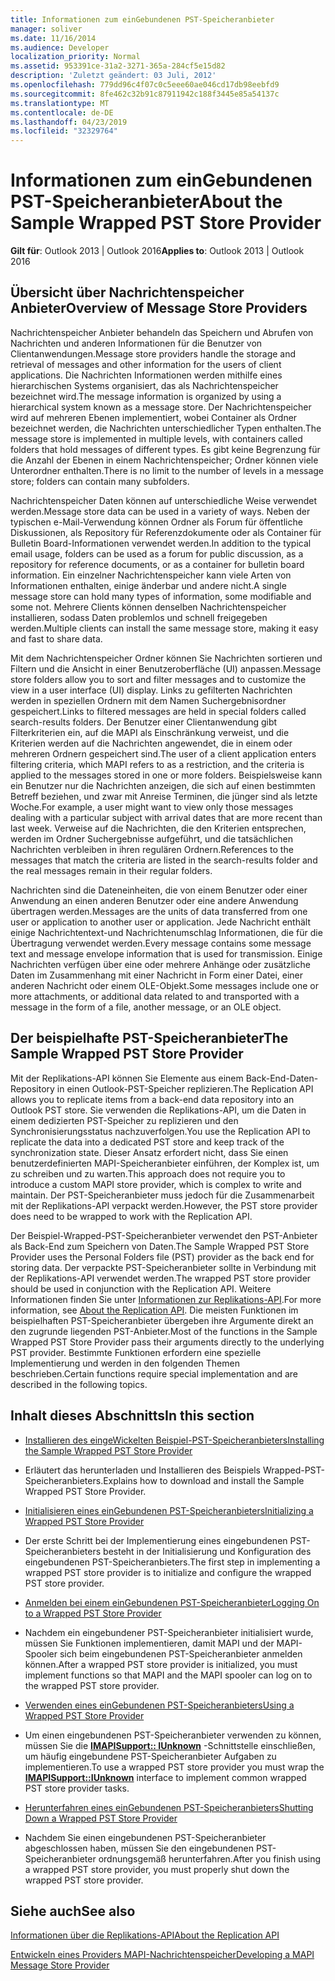 ```yaml
---
title: Informationen zum einGebundenen PST-Speicheranbieter
manager: soliver
ms.date: 11/16/2014
ms.audience: Developer
localization_priority: Normal
ms.assetid: 953391ce-31a2-3271-365a-284cf5e15d82
description: 'Zuletzt geändert: 03 Juli, 2012'
ms.openlocfilehash: 779dd96c4f07c0c5eee60ae046cd17db98eebfd9
ms.sourcegitcommit: 8fe462c32b91c87911942c188f3445e85a54137c
ms.translationtype: MT
ms.contentlocale: de-DE
ms.lasthandoff: 04/23/2019
ms.locfileid: "32329764"
---
```

# <a name="about-the-sample-wrapped-pst-store-provider"></a><span data-ttu-id="43d46-103">Informationen zum einGebundenen PST-Speicheranbieter</span><span class="sxs-lookup"><span data-stu-id="43d46-103">About the Sample Wrapped PST Store Provider</span></span>

 
  
<span data-ttu-id="43d46-104">**Gilt für**: Outlook 2013 | Outlook 2016</span><span class="sxs-lookup"><span data-stu-id="43d46-104">**Applies to**: Outlook 2013 | Outlook 2016</span></span> 
  
## <a name="overview-of-message-store-providers"></a><span data-ttu-id="43d46-105">Übersicht über Nachrichtenspeicher Anbieter</span><span class="sxs-lookup"><span data-stu-id="43d46-105">Overview of Message Store Providers</span></span>

<span data-ttu-id="43d46-106">Nachrichtenspeicher Anbieter behandeln das Speichern und Abrufen von Nachrichten und anderen Informationen für die Benutzer von Clientanwendungen.</span><span class="sxs-lookup"><span data-stu-id="43d46-106">Message store providers handle the storage and retrieval of messages and other information for the users of client applications.</span></span> <span data-ttu-id="43d46-107">Die Nachrichten Informationen werden mithilfe eines hierarchischen Systems organisiert, das als Nachrichtenspeicher bezeichnet wird.</span><span class="sxs-lookup"><span data-stu-id="43d46-107">The message information is organized by using a hierarchical system known as a message store.</span></span> <span data-ttu-id="43d46-108">Der Nachrichtenspeicher wird auf mehreren Ebenen implementiert, wobei Container als Ordner bezeichnet werden, die Nachrichten unterschiedlicher Typen enthalten.</span><span class="sxs-lookup"><span data-stu-id="43d46-108">The message store is implemented in multiple levels, with containers called folders that hold messages of different types.</span></span> <span data-ttu-id="43d46-109">Es gibt keine Begrenzung für die Anzahl der Ebenen in einem Nachrichtenspeicher; Ordner können viele Unterordner enthalten.</span><span class="sxs-lookup"><span data-stu-id="43d46-109">There is no limit to the number of levels in a message store; folders can contain many subfolders.</span></span>
  
<span data-ttu-id="43d46-110">Nachrichtenspeicher Daten können auf unterschiedliche Weise verwendet werden.</span><span class="sxs-lookup"><span data-stu-id="43d46-110">Message store data can be used in a variety of ways.</span></span> <span data-ttu-id="43d46-111">Neben der typischen e-Mail-Verwendung können Ordner als Forum für öffentliche Diskussionen, als Repository für Referenzdokumente oder als Container für Bulletin Board-Informationen verwendet werden.</span><span class="sxs-lookup"><span data-stu-id="43d46-111">In addition to the typical email usage, folders can be used as a forum for public discussion, as a repository for reference documents, or as a container for bulletin board information.</span></span> <span data-ttu-id="43d46-112">Ein einzelner Nachrichtenspeicher kann viele Arten von Informationen enthalten, einige änderbar und andere nicht.</span><span class="sxs-lookup"><span data-stu-id="43d46-112">A single message store can hold many types of information, some modifiable and some not.</span></span> <span data-ttu-id="43d46-113">Mehrere Clients können denselben Nachrichtenspeicher installieren, sodass Daten problemlos und schnell freigegeben werden.</span><span class="sxs-lookup"><span data-stu-id="43d46-113">Multiple clients can install the same message store, making it easy and fast to share data.</span></span>
  
<span data-ttu-id="43d46-114">Mit dem Nachrichtenspeicher Ordner können Sie Nachrichten sortieren und Filtern und die Ansicht in einer Benutzeroberfläche (UI) anpassen.</span><span class="sxs-lookup"><span data-stu-id="43d46-114">Message store folders allow you to sort and filter messages and to customize the view in a user interface (UI) display.</span></span> <span data-ttu-id="43d46-115">Links zu gefilterten Nachrichten werden in speziellen Ordnern mit dem Namen Suchergebnisordner gespeichert.</span><span class="sxs-lookup"><span data-stu-id="43d46-115">Links to filtered messages are held in special folders called search-results folders.</span></span> <span data-ttu-id="43d46-116">Der Benutzer einer Clientanwendung gibt Filterkriterien ein, auf die MAPI als Einschränkung verweist, und die Kriterien werden auf die Nachrichten angewendet, die in einem oder mehreren Ordnern gespeichert sind.</span><span class="sxs-lookup"><span data-stu-id="43d46-116">The user of a client application enters filtering criteria, which MAPI refers to as a restriction, and the criteria is applied to the messages stored in one or more folders.</span></span> <span data-ttu-id="43d46-117">Beispielsweise kann ein Benutzer nur die Nachrichten anzeigen, die sich auf einen bestimmten Betreff beziehen, und zwar mit Anreise Terminen, die jünger sind als letzte Woche.</span><span class="sxs-lookup"><span data-stu-id="43d46-117">For example, a user might want to view only those messages dealing with a particular subject with arrival dates that are more recent than last week.</span></span> <span data-ttu-id="43d46-118">Verweise auf die Nachrichten, die den Kriterien entsprechen, werden im Ordner Suchergebnisse aufgeführt, und die tatsächlichen Nachrichten verbleiben in ihren regulären Ordnern.</span><span class="sxs-lookup"><span data-stu-id="43d46-118">References to the messages that match the criteria are listed in the search-results folder and the real messages remain in their regular folders.</span></span>
  
<span data-ttu-id="43d46-119">Nachrichten sind die Dateneinheiten, die von einem Benutzer oder einer Anwendung an einen anderen Benutzer oder eine andere Anwendung übertragen werden.</span><span class="sxs-lookup"><span data-stu-id="43d46-119">Messages are the units of data transferred from one user or application to another user or application.</span></span> <span data-ttu-id="43d46-120">Jede Nachricht enthält einige Nachrichtentext-und Nachrichtenumschlag Informationen, die für die Übertragung verwendet werden.</span><span class="sxs-lookup"><span data-stu-id="43d46-120">Every message contains some message text and message envelope information that is used for transmission.</span></span> <span data-ttu-id="43d46-121">Einige Nachrichten verfügen über eine oder mehrere Anhänge oder zusätzliche Daten im Zusammenhang mit einer Nachricht in Form einer Datei, einer anderen Nachricht oder einem OLE-Objekt.</span><span class="sxs-lookup"><span data-stu-id="43d46-121">Some messages include one or more attachments, or additional data related to and transported with a message in the form of a file, another message, or an OLE object.</span></span>
  
## <a name="the-sample-wrapped-pst-store-provider"></a><span data-ttu-id="43d46-122">Der beispielhafte PST-Speicheranbieter</span><span class="sxs-lookup"><span data-stu-id="43d46-122">The Sample Wrapped PST Store Provider</span></span>

<span data-ttu-id="43d46-123">Mit der Replikations-API können Sie Elemente aus einem Back-End-Daten-Repository in einen Outlook-PST-Speicher replizieren.</span><span class="sxs-lookup"><span data-stu-id="43d46-123">The Replication API allows you to replicate items from a back-end data repository into an Outlook PST store.</span></span> <span data-ttu-id="43d46-124">Sie verwenden die Replikations-API, um die Daten in einem dedizierten PST-Speicher zu replizieren und den Synchronisierungsstatus nachzuverfolgen.</span><span class="sxs-lookup"><span data-stu-id="43d46-124">You use the Replication API to replicate the data into a dedicated PST store and keep track of the synchronization state.</span></span> <span data-ttu-id="43d46-125">Dieser Ansatz erfordert nicht, dass Sie einen benutzerdefinierten MAPI-Speicheranbieter einführen, der Komplex ist, um zu schreiben und zu warten.</span><span class="sxs-lookup"><span data-stu-id="43d46-125">This approach does not require you to introduce a custom MAPI store provider, which is complex to write and maintain.</span></span> <span data-ttu-id="43d46-126">Der PST-Speicheranbieter muss jedoch für die Zusammenarbeit mit der Replikations-API verpackt werden.</span><span class="sxs-lookup"><span data-stu-id="43d46-126">However, the PST store provider does need to be wrapped to work with the Replication API.</span></span>
  
<span data-ttu-id="43d46-127">Der Beispiel-Wrapped-PST-Speicheranbieter verwendet den PST-Anbieter als Back-End zum Speichern von Daten.</span><span class="sxs-lookup"><span data-stu-id="43d46-127">The Sample Wrapped PST Store Provider uses the Personal Folders file (PST) provider as the back end for storing data.</span></span> <span data-ttu-id="43d46-128">Der verpackte PST-Speicheranbieter sollte in Verbindung mit der Replikations-API verwendet werden.</span><span class="sxs-lookup"><span data-stu-id="43d46-128">The wrapped PST store provider should be used in conjunction with the Replication API.</span></span> <span data-ttu-id="43d46-129">Weitere Informationen finden Sie unter [Informationen zur Replikations-API](about-the-replication-api.md).</span><span class="sxs-lookup"><span data-stu-id="43d46-129">For more information, see [About the Replication API](about-the-replication-api.md).</span></span> <span data-ttu-id="43d46-130">Die meisten Funktionen im beispielhaften PST-Speicheranbieter übergeben ihre Argumente direkt an den zugrunde liegenden PST-Anbieter.</span><span class="sxs-lookup"><span data-stu-id="43d46-130">Most of the functions in the Sample Wrapped PST Store Provider pass their arguments directly to the underlying PST provider.</span></span> <span data-ttu-id="43d46-131">Bestimmte Funktionen erfordern eine spezielle Implementierung und werden in den folgenden Themen beschrieben.</span><span class="sxs-lookup"><span data-stu-id="43d46-131">Certain functions require special implementation and are described in the following topics.</span></span>
  
## <a name="in-this-section"></a><span data-ttu-id="43d46-132">Inhalt dieses Abschnitts</span><span class="sxs-lookup"><span data-stu-id="43d46-132">In this section</span></span>

- [<span data-ttu-id="43d46-133">Installieren des eingeWickelten Beispiel-PST-Speicheranbieters</span><span class="sxs-lookup"><span data-stu-id="43d46-133">Installing the Sample Wrapped PST Store Provider</span></span>](installing-the-sample-wrapped-pst-store-provider.md)
    
- <span data-ttu-id="43d46-134">Erläutert das herunterladen und Installieren des Beispiels Wrapped-PST-Speicheranbieters.</span><span class="sxs-lookup"><span data-stu-id="43d46-134">Explains how to download and install the Sample Wrapped PST Store Provider.</span></span>
    
- [<span data-ttu-id="43d46-135">Initialisieren eines einGebundenen PST-Speicheranbieters</span><span class="sxs-lookup"><span data-stu-id="43d46-135">Initializing a Wrapped PST Store Provider</span></span>](initializing-a-wrapped-pst-store-provider.md)
    
- <span data-ttu-id="43d46-136">Der erste Schritt bei der Implementierung eines eingebundenen PST-Speicheranbieters besteht in der Initialisierung und Konfiguration des eingebundenen PST-Speicheranbieters.</span><span class="sxs-lookup"><span data-stu-id="43d46-136">The first step in implementing a wrapped PST store provider is to initialize and configure the wrapped PST store provider.</span></span>
    
- [<span data-ttu-id="43d46-137">Anmelden bei einem einGebundenen PST-Speicheranbieter</span><span class="sxs-lookup"><span data-stu-id="43d46-137">Logging On to a Wrapped PST Store Provider</span></span>](logging-on-to-a-wrapped-pst-store-provider.md)
    
- <span data-ttu-id="43d46-138">Nachdem ein eingebundener PST-Speicheranbieter initialisiert wurde, müssen Sie Funktionen implementieren, damit MAPI und der MAPI-Spooler sich beim eingebundenen PST-Speicheranbieter anmelden können.</span><span class="sxs-lookup"><span data-stu-id="43d46-138">After a wrapped PST store provider is initialized, you must implement functions so that MAPI and the MAPI spooler can log on to the wrapped PST store provider.</span></span>
    
- [<span data-ttu-id="43d46-139">Verwenden eines einGebundenen PST-Speicheranbieters</span><span class="sxs-lookup"><span data-stu-id="43d46-139">Using a Wrapped PST Store Provider</span></span>](using-a-wrapped-pst-store-provider.md)
    
- <span data-ttu-id="43d46-140">Um einen eingebundenen PST-Speicheranbieter verwenden zu können, müssen Sie die **[IMAPISupport:: IUnknown](imapisupportiunknown.md)** -Schnittstelle einschließen, um häufig eingebundene PST-Speicheranbieter Aufgaben zu implementieren.</span><span class="sxs-lookup"><span data-stu-id="43d46-140">To use a wrapped PST store provider you must wrap the **[IMAPISupport::IUnknown](imapisupportiunknown.md)** interface to implement common wrapped PST store provider tasks.</span></span> 
    
- [<span data-ttu-id="43d46-141">Herunterfahren eines einGebundenen PST-Speicheranbieters</span><span class="sxs-lookup"><span data-stu-id="43d46-141">Shutting Down a Wrapped PST Store Provider</span></span>](shutting-down-a-wrapped-pst-store-provider.md)
    
- <span data-ttu-id="43d46-142">Nachdem Sie einen eingebundenen PST-Speicheranbieter abgeschlossen haben, müssen Sie den eingebundenen PST-Speicheranbieter ordnungsgemäß herunterfahren.</span><span class="sxs-lookup"><span data-stu-id="43d46-142">After you finish using a wrapped PST store provider, you must properly shut down the wrapped PST store provider.</span></span>
    
## <a name="see-also"></a><span data-ttu-id="43d46-143">Siehe auch</span><span class="sxs-lookup"><span data-stu-id="43d46-143">See also</span></span>



[<span data-ttu-id="43d46-144">Informationen über die Replikations-API</span><span class="sxs-lookup"><span data-stu-id="43d46-144">About the Replication API</span></span>](about-the-replication-api.md)
  
[<span data-ttu-id="43d46-145">Entwickeln eines Providers MAPI-Nachrichtenspeicher</span><span class="sxs-lookup"><span data-stu-id="43d46-145">Developing a MAPI Message Store Provider</span></span>](developing-a-mapi-message-store-provider.md)

